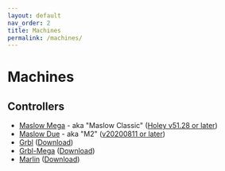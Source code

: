 ```yaml
---
layout: default
nav_order: 2
title: Machines
permalink: /machines/
---
```


# Machines

## Controllers

- [Maslow Mega](https://github.com/WebControlCNC/Firmware/tree/release/holey) - aka "Maslow Classic" ([Holey v51.28 or later](https://github.com/WebControlCNC/Firmware/tree/release/holey))
- [Maslow Due](https://github.com/makermadecnc/MaslowDue) - aka "M2" ([v20200811 or later](https://github.com/makermadecnc/MaslowDue))
- [Grbl](https://github.com/gnea/grbl) ([Download](https://github.com/gnea/grbl/releases))
- [Grbl-Mega](https://github.com/gnea/grbl-Mega) ([Download](https://github.com/gnea/grbl-Mega/releases))
- [Marlin](https://github.com/MarlinFirmware/Marlin) ([Download](http://marlinfw.org/meta/download/))
